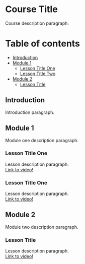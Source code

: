 # Course Title
Course description paragraph.

# Table of contents

* [Introduction](#introduction)
* [Module 1](#module-1)
  * [Lesson Title One](#lesson-title-one)
  * [Lesson Title Two](#lesson-title-two)
* [Module 2](#module-2)
  * [Lesson Title](#lesson-title)


## Introduction
Introduction paragraph.

## Module 1
Module one description paragraph.

### Lesson Title One
Lesson description paragraph.   
[Link to video!](http://google.com)

### Lesson Title One
Lesson description paragraph.     
[Link to video!](http://mit.edu)

## Module 2
Module two description paragraph.

### Lesson Title
Lesson description paragraph.     
[Link to video!](http://amazon.com)
